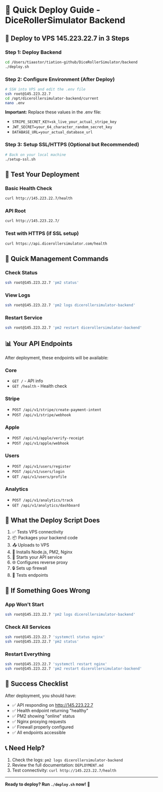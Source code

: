 # 🚀 Quick Deploy Guide - DiceRollerSimulator Backend

## 🎯 Deploy to VPS 145.223.22.7 in 3 Steps

### Step 1: Deploy Backend
```bash
cd /Users/tiaastor/tiation-github/DiceRollerSimulator/backend
./deploy.sh
```

### Step 2: Configure Environment (After Deploy)
```bash
# SSH into VPS and edit the .env file
ssh root@145.223.22.7
cd /opt/dicerollersimulator-backend/current
nano .env
```

**Important:** Replace these values in the .env file:
- `STRIPE_SECRET_KEY=sk_live_your_actual_stripe_key`
- `JWT_SECRET=your_64_character_random_secret_key`
- `DATABASE_URL=your_actual_database_url`

### Step 3: Setup SSL/HTTPS (Optional but Recommended)
```bash
# Back on your local machine
./setup-ssl.sh
```

## 🧪 Test Your Deployment

### Basic Health Check
```bash
curl http://145.223.22.7/health
```

### API Root
```bash
curl http://145.223.22.7/
```

### Test with HTTPS (if SSL setup)
```bash
curl https://api.dicerollersimulator.com/health
```

## 🔧 Quick Management Commands

### Check Status
```bash
ssh root@145.223.22.7 'pm2 status'
```

### View Logs
```bash
ssh root@145.223.22.7 'pm2 logs dicerollersimulator-backend'
```

### Restart Service
```bash
ssh root@145.223.22.7 'pm2 restart dicerollersimulator-backend'
```

## 📊 Your API Endpoints

After deployment, these endpoints will be available:

### Core
- `GET /` - API info
- `GET /health` - Health check

### Stripe
- `POST /api/v1/stripe/create-payment-intent`
- `POST /api/v1/stripe/webhook`

### Apple
- `POST /api/v1/apple/verify-receipt`
- `POST /api/v1/apple/webhook`

### Users
- `POST /api/v1/users/register`
- `POST /api/v1/users/login`
- `GET /api/v1/users/profile`

### Analytics
- `POST /api/v1/analytics/track`
- `GET /api/v1/analytics/dashboard`

## 🎯 What the Deploy Script Does

1. ✅ Tests VPS connectivity
2. 📦 Packages your backend code
3. 📤 Uploads to VPS
4. 🔧 Installs Node.js, PM2, Nginx
5. 🚀 Starts your API service
6. 🌐 Configures reverse proxy
7. 🔒 Sets up firewall
8. 🧪 Tests endpoints

## 🚨 If Something Goes Wrong

### App Won't Start
```bash
ssh root@145.223.22.7 'pm2 logs dicerollersimulator-backend'
```

### Check All Services
```bash
ssh root@145.223.22.7 'systemctl status nginx'
ssh root@145.223.22.7 'pm2 status'
```

### Restart Everything
```bash
ssh root@145.223.22.7 'systemctl restart nginx'
ssh root@145.223.22.7 'pm2 restart dicerollersimulator-backend'
```

## 🎉 Success Checklist

After deployment, you should have:

- ✅ API responding on http://145.223.22.7
- ✅ Health endpoint returning "healthy"
- ✅ PM2 showing "online" status
- ✅ Nginx proxying requests
- ✅ Firewall properly configured
- ✅ All endpoints accessible

## 📞 Need Help?

1. Check the logs: `pm2 logs dicerollersimulator-backend`
2. Review the full documentation: `DEPLOYMENT.md`
3. Test connectivity: `curl http://145.223.22.7/health`

---

**Ready to deploy? Run `./deploy.sh` now!** 🚀
